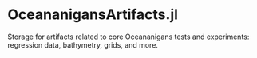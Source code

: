 # OceananigansArtifacts.jl

Storage for artifacts related to core Oceananigans tests and experiments: regression data, bathymetry, grids, and more.
